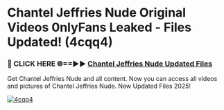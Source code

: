 # Chantel Jeffries Nude Original Videos 0nlyFans Leaked - Files Updated! (4cqq4)

<h3>🔴 CLICK HERE 🌐==►► <a href="https://tinyurl.com/4mcuefdz" rel="nofollow">Chantel Jeffries Nude Updated Files</a></h3>

Get Chantel Jeffries Nude and all content. Now you can access all videos and pictures of Chantel Jeffries Nude. New Updated Files 2025!

[![4cqq4](https://i.imgur.com/StAQSOY.gif)](https://tinyurl.com/4mcuefdz)

